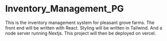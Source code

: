 # Inventory_Management_PG
This is the inventory management system for pleasant grove farms. The front end will be written with React. Styling will be written in Tailwind. And a node server running Nextjs. This project will then be deployed on vercel.
